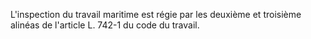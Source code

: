 L'inspection du travail maritime est régie par les deuxième et troisième alinéas de l'article L. 742-1 du code du travail.